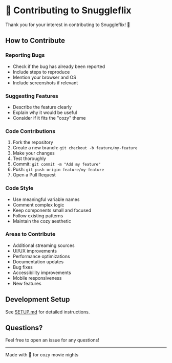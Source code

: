# 🤝 Contributing to Snuggleflix

Thank you for your interest in contributing to Snuggleflix! 💖

## How to Contribute

### Reporting Bugs

- Check if the bug has already been reported
- Include steps to reproduce
- Mention your browser and OS
- Include screenshots if relevant

### Suggesting Features

- Describe the feature clearly
- Explain why it would be useful
- Consider if it fits the "cozy" theme

### Code Contributions

1. Fork the repository
2. Create a new branch: `git checkout -b feature/my-feature`
3. Make your changes
4. Test thoroughly
5. Commit: `git commit -m "Add my feature"`
6. Push: `git push origin feature/my-feature`
7. Open a Pull Request

### Code Style

- Use meaningful variable names
- Comment complex logic
- Keep components small and focused
- Follow existing patterns
- Maintain the cozy aesthetic

### Areas to Contribute

- Additional streaming sources
- UI/UX improvements
- Performance optimizations
- Documentation updates
- Bug fixes
- Accessibility improvements
- Mobile responsiveness
- New features

## Development Setup

See [SETUP.md](SETUP.md) for detailed instructions.

## Questions?

Feel free to open an issue for any questions!

---

Made with 💖 for cozy movie nights
